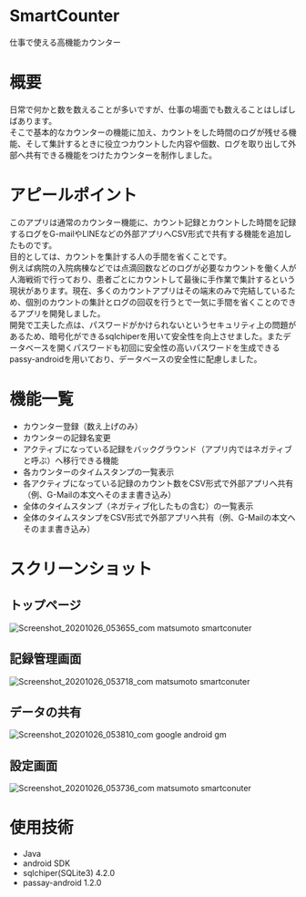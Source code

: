 # SmartCounter
仕事で使える高機能カウンター

# 概要
日常で何かと数を数えることが多いですが、仕事の場面でも数えることはしばしばあります。\
そこで基本的なカウンターの機能に加え、カウントをした時間のログが残せる機能、そして集計するときに役立つカウントした内容や個数、ログを取り出して外部へ共有できる機能をつけたカウンターを制作しました。

# アピールポイント
このアプリは通常のカウンター機能に、カウント記録とカウントした時間を記録するログをG-mailやLINEなどの外部アプリへCSV形式で共有する機能を追加したものです。 \
目的としては、カウントを集計する人の手間を省くことです。 \
例えば病院の入院病棟などでは点滴回数などのログが必要なカウントを働く人が人海戦術で行っており、患者ごとにカウントして最後に手作業で集計するという現状があります。現在、多くのカウントアプリはその端末のみで完結しているため、個別のカウントの集計とログの回収を行うとで一気に手間を省くことのできるアプリを開発しました。 \
開発で工夫した点は、パスワードがかけられないというセキュリティ上の問題があるため、暗号化ができるsqlchiperを用いて安全性を向上させました。またデータベースを開くパスワードも初回に安全性の高いパスワードを生成できるpassy-androidを用いており、データベースの安全性に配慮しました。

# 機能一覧
* カウンター登録（数え上げのみ）
* カウンターの記録名変更
* アクティブになっている記録をバックグラウンド（アプリ内ではネガティブと呼ぶ）へ移行できる機能
* 各カウンターのタイムスタンプの一覧表示
* 各アクティブになっている記録のカウント数をCSV形式で外部アプリへ共有（例、G-Mailの本文へそのまま書き込み）
* 全体のタイムスタンプ（ネガティブ化したもの含む）の一覧表示
* 全体のタイムスタンプをCSV形式で外部アプリへ共有（例、G-Mailの本文へそのまま書き込み）

# スクリーンショット
## トップページ
![Screenshot_20201026_053655_com matsumoto smartconuter](https://user-images.githubusercontent.com/34024835/97118652-88815f80-174e-11eb-9fa1-eb56ef2442ff.jpg)
## 記録管理画面
![Screenshot_20201026_053718_com matsumoto smartconuter](https://user-images.githubusercontent.com/34024835/97118655-8b7c5000-174e-11eb-8943-4eb0bae892ad.jpg)
## データの共有
![Screenshot_20201026_053810_com google android gm](https://user-images.githubusercontent.com/34024835/97118656-8ddeaa00-174e-11eb-88f2-c2576345877d.jpg)
## 設定画面
![Screenshot_20201026_053736_com matsumoto smartconuter](https://user-images.githubusercontent.com/34024835/97118661-9505b800-174e-11eb-977a-0f3fc8396d0a.jpg)


# 使用技術
* Java
* android SDK
* sqlchiper(SQLite3) 4.2.0
* passay-android 1.2.0
